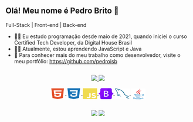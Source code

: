 ## Olá! Meu nome é Pedro Brito 👋

Full-Stack | Front-end | Back-end 

- 🐱‍🏍 Eu estudo programação desde maio de 2021, quando iniciei o curso Certified Tech Developer, da Digital House Brasil
- 🐱‍💻 Atualmente, estou aprendendo JavaScript e Java 
- 👀 Para conhecer mais do meu trabalho como desenvolvedor, visite o meu portfólio: https://github.com/pedroisb

##

<div align="center">
  <a href="https://github.com/pedroisb">
  <img height="180em" src="https://github-readme-stats.vercel.app/api?username=pedroisb&show_icons=true&theme=nightowl&include_all_commits=true&count_private=true"/>
  <img height="180em" src="https://github-readme-stats.vercel.app/api/top-langs/?username=pedroisb&layout=compact&langs_count=7&theme=nightowl"/>
</div>

<div align="center" style="display: inline_block"><br>
  <img align="center" alt="Pedro-HTML" height="30" width="40" src="https://raw.githubusercontent.com/devicons/devicon/master/icons/html5/html5-plain.svg">
  <img align="center" alt="Pedro-CSS" height="30" width="40" src="https://raw.githubusercontent.com/devicons/devicon/master/icons/css3/css3-plain.svg">
  <img align="center" alt="Pedro-JS" height="30" width="40" src="https://raw.githubusercontent.com/devicons/devicon/master/icons/javascript/javascript-plain.svg">
  <img align="center" alt="Pedro-Bootstrap" height="30" width="40" src="https://raw.githubusercontent.com/devicons/devicon/master/icons/bootstrap/bootstrap-original.svg">
  <img align="center" alt="Pedro-SQL" height="30" width="40" src="https://raw.githubusercontent.com/devicons/devicon/master/icons/mysql/mysql-original.svg">
  <img align="center" alt="Pedro-Java" height="30" width="40" src="https://raw.githubusercontent.com/devicons/devicon/master/icons/java/java-original.svg">
</div>
  
##
  
<div align="center">
   <a href="https://www.linkedin.com/in/pedrobrito28/" target="_blank"><img src="https://img.shields.io/badge/-LinkedIn-%230077B5?style=for-the-badge&logo=linkedin&logoColor=white" target="_blank"></a> 
  <a href = "mailto:pedroisb28@gmail.com"><img src="https://img.shields.io/badge/Gmail-D14836?style=for-the-badge&logo=gmail&logoColor=white" target="_blank"></a>
</div>
